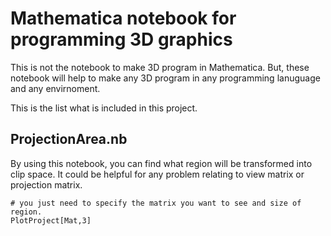 # Mathematica notebook for programming 3D graphics

This is not the notebook to make 3D program in Mathematica.
But, these notebook will help to make any 3D program in any programming lanuguage and any envirnoment.

This is the list what is included in this project.

## ProjectionArea.nb

By using this notebook, you can find what region will be transformed into clip space.
It could be helpful for any problem relating to view matrix or projection matrix.

``` wolfram
# you just need to specify the matrix you want to see and size of region.
PlotProject[Mat,3]
```
